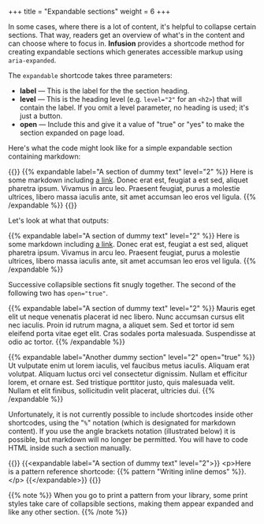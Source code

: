 +++
title = "Expandable sections"
weight = 6
+++

In some cases, where there is a lot of content, it's helpful to collapse certain sections. That way, readers get an overview of what's in the content and can choose where to focus in. **Infusion** provides a shortcode method for creating expandable sections which generates accessible markup using `aria-expanded`.

The `expandable` shortcode takes three parameters:

* **label** — This is the label for the the section heading.
* **level** — This is the heading level (e.g. `level="2"` for an `<h2>`) that will contain the label. If you omit a level parameter, no heading is used; it's just a button.
* **open** — Include this and give it a value of "true" or "yes" to make the section expanded on page load.

Here's what the code might look like for a simple expandable section containing markdown:

{{<codeBlock>}}
&#x7b;{% expandable label="A section of dummy text" level="2" %}}
Here is some markdown including [a link](https://twitter.com/heydonworks). Donec erat est, feugiat a est sed, aliquet pharetra ipsum. Vivamus in arcu leo. Praesent feugiat, purus a molestie ultrices, libero massa iaculis ante, sit amet accumsan leo eros vel ligula.
&#x7b;{% /expandable %}}
{{</codeBlock>}}

Let's look at what that outputs:

{{% expandable label="A section of dummy text" level="2" %}}
Here is some markdown including [a link](https://twitter.com/heydonworks). Donec erat est, feugiat a est sed, aliquet pharetra ipsum. Vivamus in arcu leo. Praesent feugiat, purus a molestie ultrices, libero massa iaculis ante, sit amet accumsan leo eros vel ligula.
{{% /expandable %}}

Successive collapsible sections fit snugly together. The second of the following two has `open="true"`.

{{% expandable label="A section of dummy text" level="2" %}}
Mauris eget elit ut neque venenatis placerat id nec libero. Nunc accumsan cursus elit nec iaculis. Proin id rutrum magna, a aliquet sem. Sed et tortor id sem eleifend porta vitae eget elit. Cras sodales porta malesuada. Suspendisse at odio ac tortor.
{{% /expandable %}}

{{% expandable label="Another dummy section" level="2" open="true" %}}
Ut vulputate enim ut lorem iaculis, vel faucibus metus iaculis. Aliquam erat volutpat. Aliquam luctus orci vel consectetur dignissim. Nullam et efficitur lorem, et ornare est. Sed tristique porttitor justo, quis malesuada velit. Nullam et elit finibus, sollicitudin velit placerat, ultricies dui.
{{% /expandable %}}

Unfortunately, it is not currently possible to include shortcodes inside other shortcodes, using the "`%`" notation (which is designated for markdown content). If you use the angle brackets notation (illustrated below) it is possible, but markdown will no longer be permitted. You will have to code HTML inside such a section manually.

{{<codeBlock>}}
&#x7b;{&lt;expandable label="A section of dummy text" level="2">}}
&lt;p>Here is a pattern reference shortcode: &#x7b;{% pattern "Writing inline demos" %}}.&lt;/p>
&#x7b;{&lt;/expandable>}}
{{</codeBlock>}}

{{% note %}}
When you go to print a pattern from your library, some print styles take care of collapsible sections, making them appear expanded and like any other section.
{{% /note %}}
